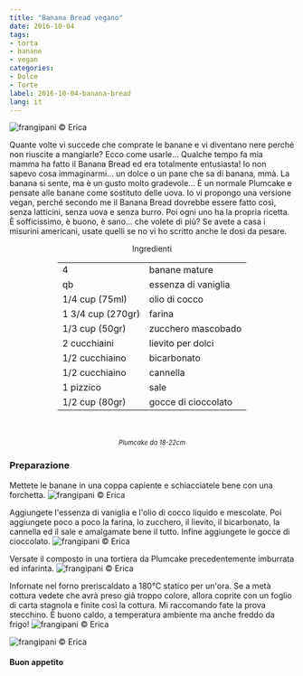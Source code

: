 ```yaml
---
title: "Banana Bread vegano"
date: 2016-10-04
tags:
- torta
- banane
- vegan
categories:
- Dolce
- Torte
label: 2016-10-04-banana-bread
lang: it
---
```

![](header.jpg "frangipani © Erica")

Quante volte vi succede che comprate le banane e vi diventano nere perché non riuscite a mangiarle? Ecco come usarle... Qualche tempo fa mia mamma ha fatto il Banana Bread ed era totalmente entusiasta! Io non sapevo cosa immaginarmi... un dolce o un pane che sa di banana, mmà. La banana si sente, ma è un gusto molto gradevole... È un normale Plumcake e pensate alle banane come sostituto delle uova. Io vi propongo una versione vegan, perché secondo me il Banana Bread dovrebbe essere fatto così, senza latticini, senza uova e senza burro. Poi ogni uno ha la propria ricetta. È sofficissimo, è buono, è sano... che volete di più? Se avete a casa i misurini americani, usate quelli se no vi ho scritto anche le dosi da pesare.

<div id="wrapper" style="text-align: center">
  <div id="yourdiv" style="display: inline-block;">
    <div class="ingredients">
      <div class="ingredients-title">Ingredienti</div>
      <table>
        <tbody>
          <tr>
            <td>4</td>
            <td>banane mature</td>
          </tr>
          <tr>
            <td>qb</td>
            <td>essenza di vaniglia</td>
          </tr>
          <tr>
            <td>1/4 cup (75ml)</td>
            <td>olio di cocco</td>
          </tr>
          <tr>
            <td>1 3/4 cup (270gr)</td>
            <td>farina</td>
          </tr>
          <tr>
            <td>1/3 cup (50gr)</td>
            <td>zucchero mascobado</td>
          </tr>
          <tr>
            <td>2 cucchiaini</td>
            <td>lievito per dolci</td>
          </tr>
          <tr>
            <td>1/2 cucchiaino</td>
            <td>bicarbonato</td>
          </tr>
          <tr>
            <td>1/2 cucchiaino</td>
            <td>cannella</td>
          </tr>
          <tr>
            <td>1 pizzico</td>
            <td>sale</td>
          </tr>
          <tr>
            <td>1/2 cup (80gr)</td>
            <td>gocce di cioccolato</td>  
          </tr>
        </tbody>
      </table>
      <br></br>
      <i class="pull-right" style="font-size: 80%;">Plumcake da 18-22cm</i>
    </div>
  </div>
</div>


<h3>
  <font color="grey">
    <i class="fa-solid fa-gears"></i>
  </font> Preparazione
</h3>

Mettete le banane in una coppa capiente e schiacciatele bene con una forchetta. 
![](ingredienti.jpg "frangipani © Erica")

Aggiungete l'essenza di vaniglia e l'olio di cocco liquido e mescolate. Poi aggiungete poco a poco la farina, lo zucchero, il lievito, il bicarbonato, la cannella ed il sale e amalgamate bene il tutto. Infine aggiungete le gocce di cioccolato.
![](impasto.jpg "frangipani © Erica")

Versate il composto in una tortiera da Plumcake precedentemente imburrata ed infarinta.
![](teglia.jpg "frangipani © Erica")

Infornate nel forno preriscaldato a 180°C statico per un'ora. Se a metà cottura vedete che avrà preso già troppo colore, allora coprite con un foglio di carta stagnola e finite così la cottura. Mi raccomando fate la prova stecchino. È buono caldo, a temperatura ambiente ma anche freddo da frigo!
![](risultato1.jpg "frangipani © Erica")

![](risultato2.jpg "frangipani © Erica")


<h4>Buon appetito
  <font color="red">
    <i class="fa-regular fa-face-smile"></i>
  </font>
</h4>

